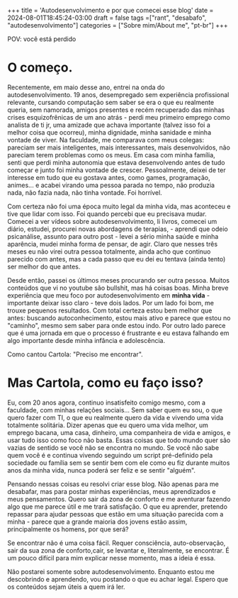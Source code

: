 +++
title = 'Autodesenvolvimento e por que comecei esse blog'
date = 2024-08-01T18:45:24-03:00
draft = false
tags =["rant", "desabafo", "autodesenvolvimento"]
categories = ["Sobre mim/About me", "pt-br"]
+++

POV: você está perdido

# O começo.

Recentemente, em maio desse ano, entrei na onda do autodesenvolvimento. 19 anos, desempregado sem experiência profissional relevante, cursando computação sem saber se era o que eu realmente queria, sem namorada, amigos presentes e recém recuperado das minhas crises esquizofrênicas de um ano atrás - perdi meu primeiro emprego como analista de ti jr, uma amizade que achava importante (talvez isso foi a melhor coisa que ocorreu), minha dignidade, minha sanidade e minha vontade de viver. Na faculdade, me comparava com meus colegas: pareciam ser mais inteligentes, mais interessantes, mais desenvolvidos, não pareciam terem problemas como os meus. Em casa com minha família, senti que perdi minha autonomia que estava desenvolvendo antes de tudo começar e junto foi minha vontade de crescer.
Pessoalmente, deixei de ter interesse em tudo que eu gostava antes, como games, programação, animes... e acabei virando uma pessoa parada no tempo, não produzia nada, não fazia nada, não tinha vontade. Foi horrível.

Com certeza não foi uma época muito legal da minha vida, mas aconteceu e tive que lidar com isso. Foi quando percebi que eu precisava mudar. Comecei a ver vídeos sobre autodesenvolvimento, li livros, comecei um diário, estudei, procurei novas abordagens de terapias, - aprendi que odeio psicanálise, assunto para outro post - levei a sério minha saúde e minha aparência, mudei minha forma de pensar, de agir. Claro que nesses três meses eu não virei outra pessoa totalmente, ainda acho que continuo parecido com antes, mas a cada passo que eu dei eu tentava (ainda tento) ser melhor do que antes.

Desde então, passei os últimos meses procurando ser outra pessoa. Muitos conteúdos que vi no youtube são bullshit, mas há coisas boas. Minha breve experiência que meu foco por autodesenvolvimento em **minha vida** - importante deixar isso claro - teve dois lados. Por um lado foi bom, me trouxe pequenos resultados. Com total certeza estou bem melhor que antes: buscando autoconhecimento, estou mais ativo e parece que estou no "caminho", mesmo sem saber para onde estou indo. Por outro lado parece que é uma jornada em que o processo é frustrante e eu estava falhando em algo importante desde minha infância e adolescência.

Como cantou Cartola: "Preciso me encontrar".

# Mas Cartola, como eu faço isso?

Eu, com 20 anos agora, continuo insatisfeito comigo mesmo, com a faculdade, com minhas relações sociais... Sem saber quem eu sou, o que quero fazer com TI, o que eu realmente quero da vida e vivendo uma vida totalmente solitária. Dizer apenas que eu quero uma vida melhor, um emprego bacana, uma casa, dinheiro, uma companheira de vida e amigos, e usar tudo isso como foco não basta. Essas coisas que todo mundo quer são vazias de sentido se você não se encontra no mundo. Se você não sabe quem você é e continua vivendo seguindo um script pré-definido pela sociedade ou família sem se sentir bem com ele como eu fiz durante muitos anos da minha vida, nunca poderá ser feliz e se sentir "alguém".

Pensando nessas coisas eu resolvi criar esse blog. Não apenas para me desabafar, mas para postar minhas experiências, meus aprendizados e meus pensamentos. Quero sair da zona de conforto e me aventurar fazendo algo que me parece útil e me trará satisfação. O que eu aprender, pretendo repassar para ajudar pessoas que estão em uma situação parecida com a minha - parece que a grande maioria dos jovens estão assim, principalmente os homens, por que será?

Se encontrar não é uma coisa fácil. Requer consciência, auto-observação, sair da sua zona de conforto,cair, se levantar e, literalmente, se encontrar. É um pouco difícil para mim explicar nesse momento, mas a ideia é essa.

Não postarei somente sobre autodesenvolvimento. Enquanto estou me descobrindo e aprendendo, vou postando o que eu achar legal. Espero que os conteúdos sejam úteis a quem irá ler.






